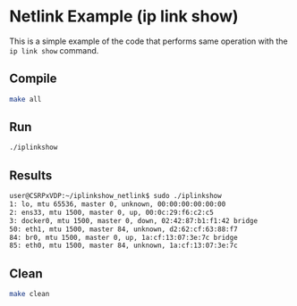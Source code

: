 # Netlink Example (ip link show)

This is a simple example of the code that performs same operation with the `ip link show` command.

## Compile

```bash
make all
```

## Run

```bash
./iplinkshow
```

## Results

```bash
user@CSRPxVDP:~/iplinkshow_netlink$ sudo ./iplinkshow 
1: lo, mtu 65536, master 0, unknown, 00:00:00:00:00:00
2: ens33, mtu 1500, master 0, up, 00:0c:29:f6:c2:c5
3: docker0, mtu 1500, master 0, down, 02:42:87:b1:f1:42 bridge
50: eth1, mtu 1500, master 84, unknown, d2:62:cf:63:88:f7
84: br0, mtu 1500, master 0, up, 1a:cf:13:07:3e:7c bridge
85: eth0, mtu 1500, master 84, unknown, 1a:cf:13:07:3e:7c
```

## Clean

```bash
make clean
```
